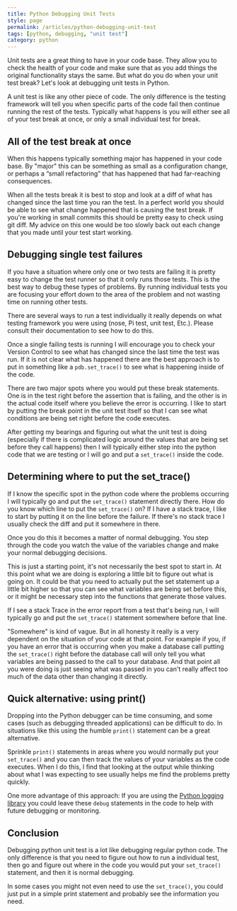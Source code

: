 ```yaml
---
title: Python Debugging Unit Tests
style: page
permalink: /articles/python-debugging-unit-test
tags: [python, debugging, "unit test"]
category: python
---
```

Unit tests are a great thing to have in your code base. They allow you to check the health of your code and make sure that as you add things the original functionality stays the same. But what do you do when your unit test break? Let's look at debugging unit tests in Python.

A unit test is like any other piece of code. The only difference is the testing framework will tell you when specific parts of the code fail then continue running the rest of the tests. Typically what happens is you will either see all of your test break at once, or only a small individual test for break.

## All of the test break at once
When this happens typically something major has happened in your code base. By "major" this can be something as small as a configuration change, or perhaps a “small refactoring” that has happened that had far-reaching consequences.

When all the tests break it is best to stop and look at a diff of what has changed since the last time you ran the test.  In a perfect world you should be able to see what change happened that is causing the test break. If you're working in small commits this should be pretty easy to check using git diff. My advice on this one would be too slowly back out each change that you made until your test start working.

## Debugging single test failures
 If you have a situation where only one or two tests are failing it is pretty easy to change the test runner so that it only runs those tests. This is the best way to debug these types of problems. By running individual tests you are focusing your effort down to the area of the problem and not wasting time on running other tests.

 There are several ways to run a test individually it really depends on what testing framework you were using (nose, Pi test, unit test, Etc.). Please consult their documentation to see how to do this.

Once a single failing tests is running I will encourage you to check your Version Control to see what has changed since the last time the test was run. If it is not clear what has happened there are the best approach is to put in something like a `pdb.set_trace()` to see what is happening inside of the code. 

There are two major spots where you would put these break statements. One is in the test right before the assertion that is failing, and the other is in the actual code itself where you believe the error is occurring. I like to start by putting the break point in the unit test itself so that I can see what conditions are being set right before the code executes.

 After getting my bearings and figuring out what the unit test is doing (especially if there is complicated logic around the values that are being set before they call happens)  then I will typically either step into the python code that we are testing or I will go and put a `set_trace()` inside the code. 

## Determining where to put the set_trace()
If I know the specific spot in the python code where the problems occurring I will typically go and put the `set_trace()` statement directly there. How do you know which line to put the `set_trace()` on? If I have a stack trace, I like to start by putting it on the line before the failure. If there's no stack trace I usually check the diff and put it somewhere in there.

 Once you do this it becomes a matter of normal debugging. You step through the code you watch the value of the variables change and make your normal debugging decisions. 

 This is just a starting point, it's not necessarily the best spot to start in. At this point what we are doing is exploring a little bit to figure out what is going on. It could be that you need to actually put the set statement up a little bit higher so that you can see what variables are being set before this, or it might be necessary step into the functions that generate those values.

 If I see a stack Trace in the error report from a test that's being run, I will typically go and put the `set_trace()` statement somewhere before that line.

 "Somewhere" is kind of vague. But in all honesty it really is a very dependent on the situation of your code at that point. For example if you, if you have an error that is occurring when you make a database call putting the `set_trace()` right before the database call will only tell you what variables are being passed to the call to your database. And that point all you were doing is just seeing what was passed in you can't really affect too much of the data other than changing it directly.

## Quick alternative: using print()
Dropping into the Python debugger can be time consuming, and some cases (such as debugging threaded applications) can be difficult to do. In situations like this using the humble `print()` statement can be a great alternative.

Sprinkle `print()` statements in areas where you would normally put your `set_trace()` and you can then track the values of your variables as the code executes. When I do this, I find that looking at the output while thinking about what I was expecting to see usually helps me find the problems pretty quickly.

One more advantage of this approach: If you are using the [Python logging library](https://docs.python.org/3.6/howto/logging-cookbook.html#logging-cookbook) you could leave these `debug` statements in the code to help with future debugging or monitoring.

## Conclusion 
Debugging python unit test is a lot like debugging regular python code. The only difference is that you need to figure out how to run a individual test, then go and figure out where in the code you would put your `set_trace()` statement, and then it is normal debugging.

 In some cases you might not even need to use the `set_trace()`, you could just put in a simple print statement and probably see the information you need.

